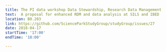 ```yaml
---
title: The PI data workshop Data Stewardship, Research Data Management by Marc
text:  A proposal for enhanced RDM and data analysis at SILS and IBED
location: B0.203
link: https://github.com/ScienceParkStudyGroup/studyGroup/issues/27
date: 2018-04-17
startTime: '17:00'
endTime: '18:00'

---
```


